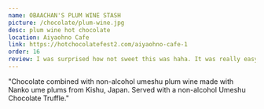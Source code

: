 ```yaml
---
name: OBAACHAN'S PLUM WINE STASH
picture: /chocolate/plum-wine.jpg
desc: plum wine hot chocolate
location: Aiyaohno Cafe
link: https://hotchocolatefest2.com/aiyaohno-cafe-1
order: 16
review: I was surprised how not sweet this was haha. It was really easy to drink! The cup was also kinda of amazing.
---
```


"Chocolate combined with non-alcohol umeshu plum wine made with Nanko ume
plums from Kishu, Japan. Served with a non-alcohol Umeshu Chocolate Truffle."
